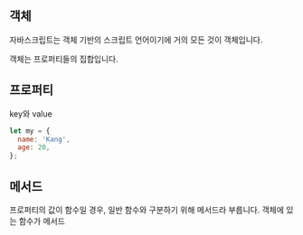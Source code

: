 ## 객체

자바스크립트는 객체 기반의 스크립트 언어이기에 거의 모든 것이 객체입니다. 

객체는 프로퍼티들의 집합입니다.

## 프로퍼티
key와 value

```js
let my = {
  name: 'Kang',
  age: 20,
};
```



## 메서드
프로퍼티의 값이 함수일 경우, 일반 함수와 구분하기 위해 메서드라 부릅니다. 객체에 있는 함수가 메서드
